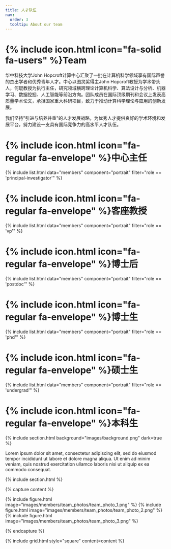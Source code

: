 ```yaml
---
title: 人才队伍
nav:
  order: 3
  tooltip: About our team
---
```


# {% include icon.html icon="fa-solid fa-users" %}Team

华中科技大学John Hopcroft计算中心汇聚了一批在计算机科学领域享有国际声誉的杰出学者和优秀青年人才。中心以图灵奖得主John Hopcroft教授为学术带头人，何琨教授为执行主任，研究领域横跨理论计算机科学、算法设计与分析、机器学习、数据挖掘、人工智能等前沿方向。团队成员在国际顶级期刊和会议上发表高质量学术论文，承担国家重大科研项目，致力于推动计算科学理论与应用的创新发展。

我们坚持"引进与培养并重"的人才发展战略，为优秀人才提供良好的学术环境和发展平台，努力建设一支具有国际竞争力的高水平人才队伍。

# {% include icon.html icon="fa-regular fa-envelope" %}中心主任

{% include list.html data="members" component="portrait" filter="role == 'principal-investigator'" %}

# {% include icon.html icon="fa-regular fa-envelope" %}客座教授

{% include list.html data="members" component="portrait" filter="role == 'vp'" %}

# {% include icon.html icon="fa-regular fa-envelope" %}博士后

{% include list.html data="members" component="portrait" filter="role == 'postdoc'" %}

# {% include icon.html icon="fa-regular fa-envelope" %}博士生

{% include list.html data="members" component="portrait" filter="role == 'phd'" %}

# {% include icon.html icon="fa-regular fa-envelope" %}硕士生

{% include list.html data="members" component="portrait" filter="role == 'undergrad'" %}

# {% include icon.html icon="fa-regular fa-envelope" %}本科生


{% include section.html background="images/background.png" dark=true %}

Lorem ipsum dolor sit amet, consectetur adipiscing elit, sed do eiusmod tempor
incididunt ut labore et dolore magna aliqua. Ut enim ad minim veniam, quis
nostrud exercitation ullamco laboris nisi ut aliquip ex ea commodo consequat.

{% include section.html %}

{% capture content %}

{% include figure.html image="images/members/team_photos/team_photo_1.png" %}
{% include figure.html image="images/members/team_photos/team_photo_2.png" %}
{% include figure.html image="images/members/team_photos/team_photo_3.png" %}

{% endcapture %}

{% include grid.html style="square" content=content %}
